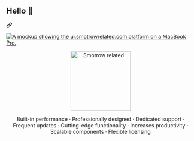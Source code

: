 <div class="markdown-heading" dir="auto"><h2 class="heading-element" dir="auto">Hello 👋</h2><a id="user-content-hello-" class="anchor" aria-label="Permalink: Hello 👋" href="#hello-"><svg class="octicon octicon-link" viewBox="0 0 16 16" version="1.1" width="16" height="16" aria-hidden="true"><path d="m7.775 3.275 1.25-1.25a3.5 3.5 0 1 1 4.95 4.95l-2.5 2.5a3.5 3.5 0 0 1-4.95 0 .751.751 0 0 1 .018-1.042.751.751 0 0 1 1.042-.018 1.998 1.998 0 0 0 2.83 0l2.5-2.5a2.002 2.002 0 0 0-2.83-2.83l-1.25 1.25a.751.751 0 0 1-1.042-.018.751.751 0 0 1-.018-1.042Zm-4.69 9.64a1.998 1.998 0 0 0 2.83 0l1.25-1.25a.751.751 0 0 1 1.042.018.751.751 0 0 1 .018 1.042l-1.25 1.25a3.5 3.5 0 1 1-4.95-4.95l2.5-2.5a3.5 3.5 0 0 1 4.95 0 .751.751 0 0 1-.018 1.042.751.751 0 0 1-1.042.018 1.998 1.998 0 0 0-2.83 0l-2.5 2.5a1.998 1.998 0 0 0 0 2.83Z"></path></svg></a></div>
<p dir="auto"><a target="_blank" rel="noopener noreferrer nofollow" href="https://i.ibb.co/pnpP545/smotrow-related-2.webp"><img src="https://i.ibb.co/pnpP545/smotrow-related-2.webp" alt="A mockup showing the ui.smotrowrelated.com platform on a MacBook Pro." style="max-width: 100%;"></a></p>
<p align="center">
  <a href="https://tabler.io/">
    <img src="https://ui.smotrowrelated.com/favicon.jpeg" alt="Smotrow related" width="160" height="160">
  </a>
</p>

<p align="center">
  <span>Built-in performance</span>
  ·
  <span>Professionally designed</span>
  ·
  <span>Dedicated support</span>
  ·
  <span>Frequent updates</span>
  ·
  <span>Cutting-edge functionality</span>
  ·
  <span>Increases productivity</span>
  ·
  <span>Scalable components</span>
  ·
  <span>Flexible licensing</span>
</p>
